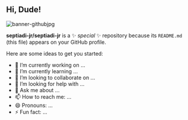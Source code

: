 ## Hi, Dude!

![banner-githubjpg](https://github.com/user-attachments/assets/ab553e78-a378-4e49-adb2-f8dbd9657618)

**septiadi-jr/septiadi-jr** is a ✨ _special_ ✨ repository because its `README.md` (this file) appears on your GitHub profile.

Here are some ideas to get you started:

- 🔭 I’m currently working on ...
- 🌱 I’m currently learning ...
- 👯 I’m looking to collaborate on ...
- 🤔 I’m looking for help with ...
- 💬 Ask me about ...
- 📫 How to reach me: ...
- 😄 Pronouns: ...
- ⚡ Fun fact: ...
